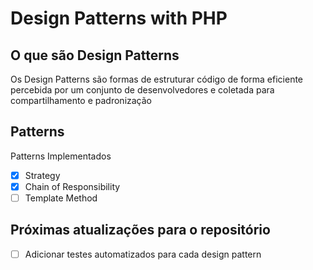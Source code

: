 # Design Patterns with PHP

## O que são Design Patterns
Os Design Patterns são formas de estruturar código de forma eficiente percebida por um conjunto de desenvolvedores e coletada para compartilhamento e padronização

## Patterns

Patterns Implementados
- [x] Strategy
- [x] Chain of Responsibility
- [ ] Template Method

## Próximas atualizações para o repositório

- [ ] Adicionar testes automatizados para cada design pattern
